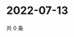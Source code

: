 # 2022-07-13

共 0 条

<!-- BEGIN WEIBO -->
<!-- 最后更新时间 Wed Jul 13 2022 16:20:25 GMT+0800 (China Standard Time) -->

<!-- END WEIBO -->

